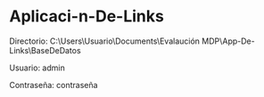 # Aplicaci-n-De-Links

Directorio:
C:\Users\Usuario\Documents\Evalaución MDP\App-De-Links\BaseDeDatos

Usuario:
admin

Contraseña:
contraseña

